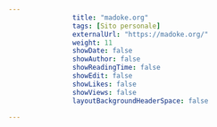 ---
                title: "madoke.org"
                tags: [Sito personale]
                externalUrl: "https://madoke.org/"
                weight: 11
                showDate: false
                showAuthor: false
                showReadingTime: false
                showEdit: false
                showLikes: false
                showViews: false
                layoutBackgroundHeaderSpace: false
                ---

